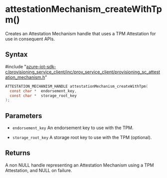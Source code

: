 # attestationMechanism_createWithTpm()

Creates an Attestation Mechanism handle that uses a TPM Attestation for use in consequent APIs.

## Syntax

\#include "[azure-iot-sdk-c/provisioning_service_client/inc/prov_service_client/provisioning_sc_attestation_mechanism.h](../iot-c-ref-provisioning-sc-attestation-mechanism-h.md)"  
```C
ATTESTATION_MECHANISM_HANDLE attestationMechanism_createWithTpm(
  const char *  endorsement_key,
  const char *  storage_root_key
);
```

## Parameters
* `endorsement_key` An endorsement key to use with the TPM. 

* `storage_root_key` A storage root key to use with the TPM (optional).

## Returns
A non NULL handle representing an Attestation Mechanism using a TPM Attestation, and NULL on failure.

